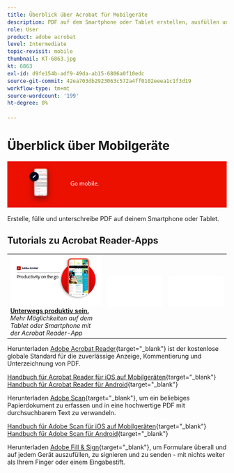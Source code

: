 ```yaml
---
title: Überblick über Acrobat für Mobilgeräte
description: PDF auf dem Smartphone oder Tablet erstellen, ausfüllen und unterschreiben
role: User
product: adobe acrobat
level: Intermediate
topic-revisit: mobile
thumbnail: KT-6863.jpg
kt: 6863
exl-id: d9fe154b-adf9-49da-ab15-6806a0f10edc
source-git-commit: 42ea703db2923063c572a4ff0102eeea1c1f3d19
workflow-type: tm+mt
source-wordcount: '199'
ht-degree: 0%

---
```


# Überblick über Mobilgeräte

![Acrobat-Mobilabbild](../assets/Hero-Mobile.png)

Erstelle, fülle und unterschreibe PDF auf deinem Smartphone oder Tablet.

## Tutorials zu Acrobat Reader-Apps

<table style="table-layout:fixed">
<tr>
  <td>
    <a href="../getting-started/productivity.md">
      <img alt="Unterwegs produktiv sein." src="../assets/Productivity_1280.png" />
    </a>
    <div>
     <a href="../getting-started/productivity.md"><strong>Unterwegs produktiv sein.</strong></a>
    </div>
    <em>Mehr Möglichkeiten auf dem Tablet oder Smartphone mit der Acrobat Reader-App</em>
    <br>
  </td>
  <td>
   <img alt="Spacer" src="../assets/Whitespacer.png" />
    <div>
    <br>
  </td>
  <td>
   <img alt="Spacer" src="../assets/Whitespacer.png" />
    <div>
    <br>
  </td>
</tr>
</table>

Herunterladen [Adobe Acrobat Reader](https://www.adobe.com/acrobat/mobile/acrobat-reader.html){target=&quot;_blank&quot;} ist der kostenlose globale Standard für die zuverlässige Anzeige, Kommentierung und Unterzeichnung von PDF.

[Handbuch für Acrobat Reader für iOS auf Mobilgeräten](https://www.adobe.com/devnet-docs/acrobat/ios/en/){target=&quot;_blank&quot;}
[Handbuch für Acrobat Reader für Android](https://www.adobe.com/devnet-docs/acrobat/android/en/){target=&quot;_blank&quot;}

Herunterladen [Adobe Scan](https://www.adobe.com/acrobat/mobile/scanner-app.html){target=&quot;_blank&quot;}, um ein beliebiges Papierdokument zu erfassen und in eine hochwertige PDF mit durchsuchbarem Text zu verwandeln.

[Handbuch für Adobe Scan für iOS auf Mobilgeräten](https://www.adobe.com/devnet-docs/adobescan/ios/en/){target=&quot;_blank&quot;}
[Handbuch für Adobe Scan für Android](https://www.adobe.com/devnet-docs/adobescan/android/en/){target=&quot;_blank&quot;}

Herunterladen [Adobe Fill &amp; Sign](https://www.adobe.com/acrobat/mobile/fill-sign-pdfs.html){target=&quot;_blank&quot;}, um Formulare überall und auf jedem Gerät auszufüllen, zu signieren und zu senden - mit nichts weiter als Ihrem Finger oder einem Eingabestift.
